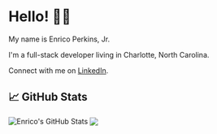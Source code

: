 # Hello! 👋🏾

My name is Enrico Perkins, Jr.

I'm a full-stack developer living in Charlotte, North Carolina.

Connect with me on [LinkedIn](https://www.linkedin.com/in/enricoperkinsjr/).

## &#x1f4c8; GitHub Stats

<img align="center" src="https://github-readme-stats.vercel.app/api?username=evperkinsjr&show_icons=true&line_height=27&count_private=true&title_color=ffffff&text_color=c9cacc&icon_color=2bbc8a&bg_color=1d1f21" alt="Enrico's GitHub Stats" />
<a href="https://github.com/evperkinsjr/evperkinsjr">
  <img align="center" src="https://github-readme-stats.vercel.app/api/top-langs/?username=evperkinsjr&hide=java,html,tex&title_color=ffffff&text_color=c9cacc&icon_color=2bbc8a&bg_color=1d1f21&langs_count=3" />
</a>
